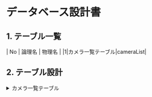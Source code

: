 # データベース設計書

## 1. テーブル一覧
| No | 論理名 | 物理名 |
|1|カメラ一覧テーブル|cameraList|

## 2. テーブル設計

<details>
<summary>カメラ一覧テーブル</summary>
| No | 論理名 | 物理名 | データ型 | 備考 |
|---|---|---|---|---|
|1|カメラID|id|number||
|2|ホスト名|hostname|string||
|3|IPアドレス|ipAddress|string||
|4|名称|name|string|
|5|キャパシティ|capacity|number||
|6|登録日時|registedDate|date||
|7|マスキングフラグ|isMasking|boolean||
</details>
